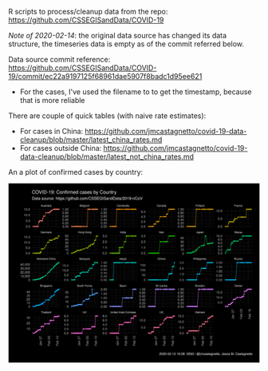 R scripts to process/cleanup data from the repo: https://github.com/CSSEGISandData/COVID-19

*Note of 2020-02-14*: the original data source has changed its data structure, the timeseries data is empty as of the commit referred below.

Data source commit reference: https://github.com/CSSEGISandData/COVID-19/commit/ec22a9197125f68961dae5907f8badc1d95ee621 

- For the cases, I've used the filename to to get the timestamp, because that is more reliable

There are couple of quick tables (with naive rate estimates):

- For cases in China: https://github.com/jmcastagnetto/covid-19-data-cleanup/blob/master/latest_china_rates.md 
- For cases outside China: https://github.com/jmcastagnetto/covid-19-data-cleanup/blob/master/latest_not_china_rates.md

An a plot of confirmed cases by country:

![COVID-19 Confirmed cases by country](covid19-confirmed-cases-by-country.png)

